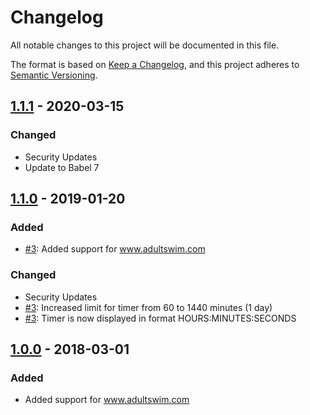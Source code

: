 # Changelog
All notable changes to this project will be documented in this file.

The format is based on [Keep a Changelog](https://keepachangelog.com/en/1.0.0/),
and this project adheres to [Semantic Versioning](https://semver.org/spec/v2.0.0.html).

## [1.1.1] - 2020-03-15
### Changed
- Security Updates
- Update to Babel 7

## [1.1.0] - 2019-01-20
### Added
- [#3]: Added support for www.adultswim.com

### Changed
- Security Updates
- [#3]:  Increased limit for timer from 60 to 1440 minutes (1 day)
- [#3]:  Timer is now displayed in format HOURS:MINUTES:SECONDS

## [1.0.0] - 2018-03-01
### Added
- Added support for www.adultswim.com

[1.1.1]: https://github.com/mhilker/youtube-sleep-timer/releases/tag/1.1.1
[1.1.0]: https://github.com/mhilker/youtube-sleep-timer/releases/tag/1.1.0
[1.0.0]: https://github.com/mhilker/youtube-sleep-timer/releases/tag/1.0.0
[#3]: https://github.com/mhilker/youtube-sleep-timer/issues/3
